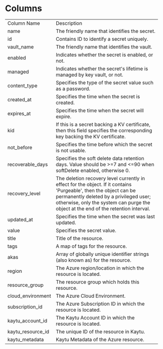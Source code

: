 # Columns  

<table>
	<tr><td>Column Name</td><td>Description</td></tr>
	<tr><td>name</td><td>The friendly name that identifies the secret.</td></tr>
	<tr><td>id</td><td>Contains ID to identify a secret uniquely.</td></tr>
	<tr><td>vault_name</td><td>The friendly name that identifies the vault.</td></tr>
	<tr><td>enabled</td><td>Indicates whether the secret is enabled, or not.</td></tr>
	<tr><td>managed</td><td>Indicates whether the secret's lifetime is managed by key vault, or not.</td></tr>
	<tr><td>content_type</td><td>Specifies the type of the secret value such as a password.</td></tr>
	<tr><td>created_at</td><td>Specifies the time when the secret is created.</td></tr>
	<tr><td>expires_at</td><td>Specifies the time when the secret will expire.</td></tr>
	<tr><td>kid</td><td>If this is a secret backing a KV certificate, then this field specifies the corresponding key backing the KV certificate.</td></tr>
	<tr><td>not_before</td><td>Specifies the time before which the secret is not usable.</td></tr>
	<tr><td>recoverable_days</td><td>Specifies the soft delete data retention days. Value should be >=7 and <=90 when softDelete enabled, otherwise 0.</td></tr>
	<tr><td>recovery_level</td><td>The deletion recovery level currently in effect for the object. If it contains 'Purgeable', then the object can be permanently deleted by a privileged user; otherwise, only the system can purge the object at the end of the retention interval.</td></tr>
	<tr><td>updated_at</td><td>Specifies the time when the secret was last updated.</td></tr>
	<tr><td>value</td><td>Specifies the secret value.</td></tr>
	<tr><td>title</td><td>Title of the resource.</td></tr>
	<tr><td>tags</td><td>A map of tags for the resource.</td></tr>
	<tr><td>akas</td><td>Array of globally unique identifier strings (also known as) for the resource.</td></tr>
	<tr><td>region</td><td>The Azure region/location in which the resource is located.</td></tr>
	<tr><td>resource_group</td><td>The resource group which holds this resource.</td></tr>
	<tr><td>cloud_environment</td><td>The Azure Cloud Environment.</td></tr>
	<tr><td>subscription_id</td><td>The Azure Subscription ID in which the resource is located.</td></tr>
	<tr><td>kaytu_account_id</td><td>The Kaytu Account ID in which the resource is located.</td></tr>
	<tr><td>kaytu_resource_id</td><td>The unique ID of the resource in Kaytu.</td></tr>
	<tr><td>kaytu_metadata</td><td>Kaytu Metadata of the Azure resource.</td></tr>
</table>